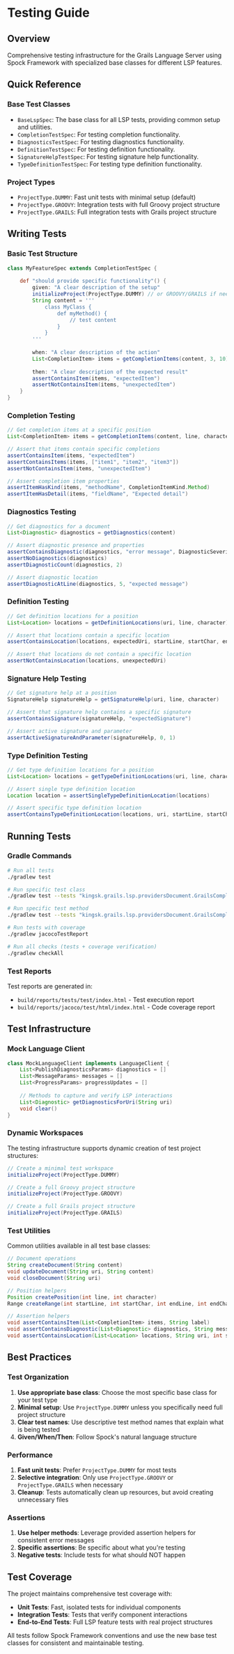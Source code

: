 # Testing Guide

## Overview

Comprehensive testing infrastructure for the Grails Language Server using Spock Framework with specialized base classes
for different LSP features.

## Quick Reference

### Base Test Classes

- `BaseLspSpec`: The base class for all LSP tests, providing common setup and utilities.
- `CompletionTestSpec`: For testing completion functionality.
- `DiagnosticsTestSpec`: For testing diagnostics functionality.
- `DefinitionTestSpec`: For testing definition functionality.
- `SignatureHelpTestSpec`: For testing signature help functionality.
- `TypeDefinitionTestSpec`: For testing type definition functionality.

### Project Types

- `ProjectType.DUMMY`: Fast unit tests with minimal setup (default)
- `ProjectType.GROOVY`: Integration tests with full Groovy project structure
- `ProjectType.GRAILS`: Full integration tests with Grails project structure

## Writing Tests

### Basic Test Structure

```groovy
class MyFeatureSpec extends CompletionTestSpec {
    
    def "should provide specific functionality"() {
        given: "A clear description of the setup"
        initializeProject(ProjectType.DUMMY) // or GROOVY/GRAILS if needed
        String content = '''
            class MyClass {
                def myMethod() {
                    // test content
                }
            }
        '''
        
        when: "A clear description of the action"
        List<CompletionItem> items = getCompletionItems(content, 3, 10)
        
        then: "A clear description of the expected result"
        assertContainsItem(items, "expectedItem")
        assertNotContainsItem(items, "unexpectedItem")
    }
}
```

### Completion Testing

```groovy
// Get completion items at a specific position
List<CompletionItem> items = getCompletionItems(content, line, character)

// Assert that items contain specific completions
assertContainsItem(items, "expectedItem")
assertContainsItems(items, ["item1", "item2", "item3"])
assertNotContainsItem(items, "unexpectedItem")

// Assert completion item properties
assertItemHasKind(items, "methodName", CompletionItemKind.Method)
assertItemHasDetail(items, "fieldName", "Expected detail")
```

### Diagnostics Testing

```groovy
// Get diagnostics for a document
List<Diagnostic> diagnostics = getDiagnostics(content)

// Assert diagnostic presence and properties
assertContainsDiagnostic(diagnostics, "error message", DiagnosticSeverity.Error)
assertNoDiagnostics(diagnostics)
assertDiagnosticCount(diagnostics, 2)

// Assert diagnostic location
assertDiagnosticAtLine(diagnostics, 5, "expected message")
```

### Definition Testing

```groovy
// Get definition locations for a position
List<Location> locations = getDefinitionLocations(uri, line, character)

// Assert that locations contain a specific location
assertContainsLocation(locations, expectedUri, startLine, startChar, endLine, endChar)

// Assert that locations do not contain a specific location
assertNotContainsLocation(locations, unexpectedUri)
```

### Signature Help Testing

```groovy
// Get signature help at a position
SignatureHelp signatureHelp = getSignatureHelp(uri, line, character)

// Assert that signature help contains a specific signature
assertContainsSignature(signatureHelp, "expectedSignature")

// Assert active signature and parameter
assertActiveSignatureAndParameter(signatureHelp, 0, 1)
```

### Type Definition Testing

```groovy
// Get type definition locations for a position
List<Location> locations = getTypeDefinitionLocations(uri, line, character)

// Assert single type definition location
Location location = assertSingleTypeDefinitionLocation(locations)

// Assert specific type definition location
assertContainsTypeDefinitionLocation(locations, uri, startLine, startChar, endLine, endChar)
```

## Running Tests

### Gradle Commands

```bash
# Run all tests
./gradlew test

# Run specific test class
./gradlew test --tests "kingsk.grails.lsp.providersDocument.GrailsCompletionProviderSpec"

# Run specific test method
./gradlew test --tests "kingsk.grails.lsp.providersDocument.GrailsCompletionProviderSpec.should provide controller action completions"

# Run tests with coverage
./gradlew jacocoTestReport

# Run all checks (tests + coverage verification)
./gradlew checkAll
```

### Test Reports

Test reports are generated in:

- `build/reports/tests/test/index.html` - Test execution report
- `build/reports/jacoco/test/html/index.html` - Code coverage report

## Test Infrastructure

### Mock Language Client

```groovy
class MockLanguageClient implements LanguageClient {
    List<PublishDiagnosticsParams> diagnostics = []
    List<MessageParams> messages = []
    List<ProgressParams> progressUpdates = []
    
    // Methods to capture and verify LSP interactions
    List<Diagnostic> getDiagnosticsForUri(String uri)
    void clear()
}
```

### Dynamic Workspaces

The testing infrastructure supports dynamic creation of test project structures:

```groovy
// Create a minimal test workspace
initializeProject(ProjectType.DUMMY)

// Create a full Groovy project structure
initializeProject(ProjectType.GROOVY)

// Create a full Grails project structure
initializeProject(ProjectType.GRAILS)
```

### Test Utilities

Common utilities available in all test base classes:

```groovy
// Document operations
String createDocument(String content)
void updateDocument(String uri, String content)
void closeDocument(String uri)

// Position helpers
Position createPosition(int line, int character)
Range createRange(int startLine, int startChar, int endLine, int endChar)

// Assertion helpers
void assertContainsItem(List<CompletionItem> items, String label)
void assertContainsDiagnostic(List<Diagnostic> diagnostics, String message, DiagnosticSeverity severity)
void assertContainsLocation(List<Location> locations, String uri, int startLine, int startChar, int endLine, int endChar)
```

## Best Practices

### Test Organization

1. **Use appropriate base class**: Choose the most specific base class for your test type
2. **Minimal setup**: Use `ProjectType.DUMMY` unless you specifically need full project structure
3. **Clear test names**: Use descriptive test method names that explain what is being tested
4. **Given/When/Then**: Follow Spock's natural language structure

### Performance

1. **Fast unit tests**: Prefer `ProjectType.DUMMY` for most tests
2. **Selective integration**: Only use `ProjectType.GROOVY` or `ProjectType.GRAILS` when necessary
3. **Cleanup**: Tests automatically clean up resources, but avoid creating unnecessary files

### Assertions

1. **Use helper methods**: Leverage provided assertion helpers for consistent error messages
2. **Specific assertions**: Be specific about what you're testing
3. **Negative tests**: Include tests for what should NOT happen

## Test Coverage

The project maintains comprehensive test coverage with:

- **Unit Tests**: Fast, isolated tests for individual components
- **Integration Tests**: Tests that verify component interactions
- **End-to-End Tests**: Full LSP feature tests with real project structures

All tests follow Spock Framework conventions and use the new base test classes for consistent and maintainable testing.